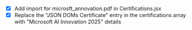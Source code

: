 - [x] Add import for microsft_annovation.pdf in Certifications.jsx
- [x] Replace the "JSON DOMs Certificate" entry in the certifications array with "Microsoft AI Innovation 2025" details
